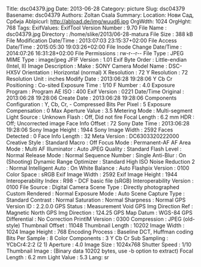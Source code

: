 Title: dsc04379.jpg
Date: 2013-06-28
Category: picture
Slug: dsc04379
Basename: dsc04379
Authors: Zoltan Csala
Summary:
Location: Нови Сад, Србија
Ablpicurl: http://abload.de/img/wuud6.jpg
OrgWdth: 1024
OrgHght: 768
Tags:
ExifValues: ExifTool Version Number : 9.70
            File Name : dsc04379.jpg
            Directory : /home/slike/2013/06-28-matura
            File Size : 388 kB
            File Modification Date/Time : 2013:07:03 23:15:37+02:00
            File Access Date/Time : 2015:05:30 19:03:26+02:00
            File Inode Change Date/Time : 2014:07:26 16:31:28+02:00
            File Permissions : rw-r--r--
            File Type : JPEG
            MIME Type : image/jpeg
            JFIF Version : 1.01
            Exif Byte Order : Little-endian (Intel, II)
            Image Description :
            Make : SONY
            Camera Model Name : DSC-HX5V
            Orientation : Horizontal (normal)
            X Resolution : 72
            Y Resolution : 72
            Resolution Unit : inches
            Modify Date : 2013:06:28 19:28:06
            Y Cb Cr Positioning : Co-sited
            Exposure Time : 1/10
            F Number : 4.0
            Exposure Program : Program AE
            ISO : 400
            Exif Version : 0221
            Date/Time Original : 2013:06:28 19:28:06
            Create Date : 2013:06:28 19:28:06
            Components Configuration : Y, Cb, Cr, -
            Compressed Bits Per Pixel : 5
            Exposure Compensation : 0
            Max Aperture Value : 3.5
            Metering Mode : Multi-segment
            Light Source : Unknown
            Flash : Off, Did not fire
            Focal Length : 6.2 mm
            HDR : Off; Uncorrected image
            Face Info Offset : 72
            Sony Date Time : 2013:06:28 19:28:06
            Sony Image Height : 1944
            Sony Image Width : 2592
            Faces Detected : 0
            Face Info Length : 32
            Meta Version : DC6303320222000
            Creative Style : Standard
            Macro : Off
            Focus Mode : Permanent-AF
            AF Area Mode : Multi
            AF Illuminator : Auto
            JPEG Quality : Standard
            Flash Level : Normal
            Release Mode : Normal
            Sequence Number : Single
            Anti-Blur : On (Shooting)
            Dynamic Range Optimizer : Standard
            High ISO Noise Reduction 2 : Normal
            Intelligent Auto : On
            White Balance : Auto
            Flashpix Version : 0100
            Color Space : sRGB
            Exif Image Width : 2592
            Exif Image Height : 1944
            Interoperability Index : R98 - DCF basic file (sRGB)
            Interoperability Version : 0100
            File Source : Digital Camera
            Scene Type : Directly photographed
            Custom Rendered : Normal
            Exposure Mode : Auto
            Scene Capture Type : Standard
            Contrast : Normal
            Saturation : Normal
            Sharpness : Normal
            GPS Version ID : 2.2.0.0
            GPS Status : Measurement Void
            GPS Img Direction Ref : Magnetic North
            GPS Img Direction : 124.25
            GPS Map Datum : WGS-84
            GPS Differential : No Correction
            PrintIM Version : 0300
            Compression : JPEG (old-style)
            Thumbnail Offset : 11048
            Thumbnail Length : 10202
            Image Width : 1024
            Image Height : 768
            Encoding Process : Baseline DCT, Huffman coding
            Bits Per Sample : 8
            Color Components : 3
            Y Cb Cr Sub Sampling : YCbCr4:2:2 (2 1)
            Aperture : 4.0
            Image Size : 1024x768
            Shutter Speed : 1/10
            Thumbnail Image : (Binary data 10202 bytes, use -b option to extract)
            Focal Length : 6.2 mm
            Light Value : 5.3
Lang: sr

